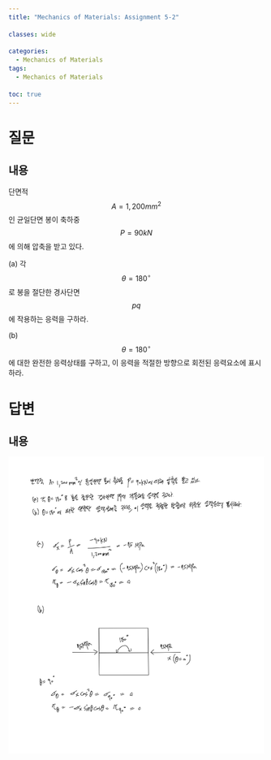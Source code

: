 ```yaml
---
title: "Mechanics of Materials: Assignment 5-2"

classes: wide

categories:
  - Mechanics of Materials
tags:
  - Mechanics of Materials

toc: true
---
```


# 질문

## 내용

단면적 $$A=1,200mm^{2}$$인 균일단면 봉이 축하중 $$P=90kN$$에 의해 압축을 받고 있다.

(a) 각 $$\theta=180^{\circ}$$로 봉을 절단한 경사단면 $$pq$$에 작용하는 응력을 구하라.

(b) $$\theta=180^{\circ}$$에 대한 완전한 응력상태를 구하고, 이 응력을 적절한 방향으로 회전된 응력요소에 표시하라.

# 답변

## 내용

![Answer](/assets/images/Mechanics_of_Materials/assignment/5week/assign-5-2.png)